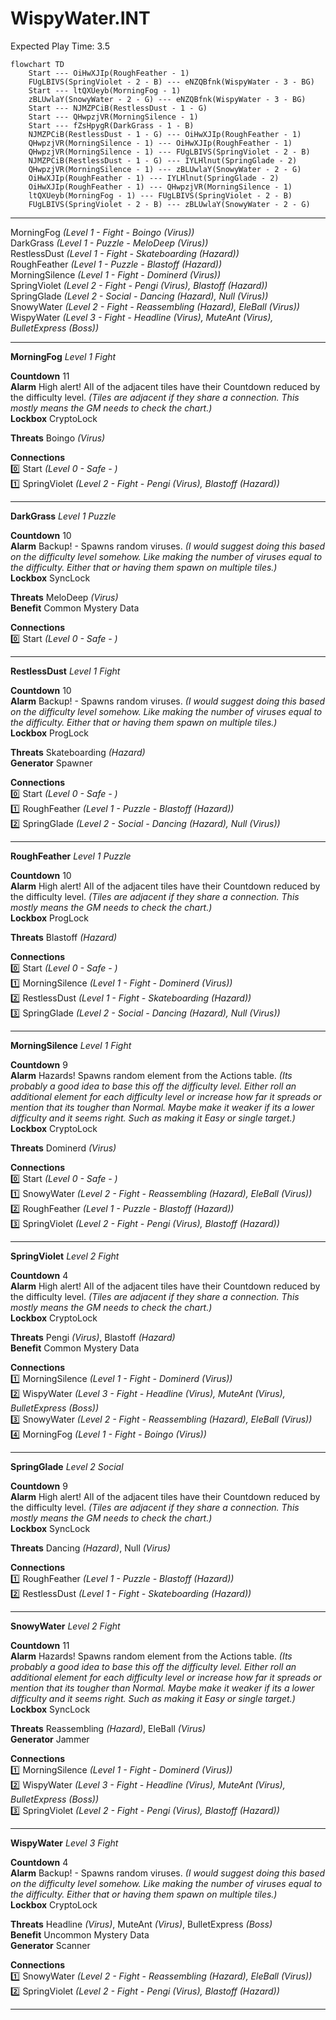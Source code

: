 # WispyWater.INT  
Expected Play Time: 3.5  
  
```mermaid  
flowchart TD  
	Start --- OiHwXJIp(RoughFeather - 1)  
	FUgLBIVS(SpringViolet - 2 - B) --- eNZQBfnk(WispyWater - 3 - BG)  
	Start --- ltQXUeyb(MorningFog - 1)  
	zBLUwlaY(SnowyWater - 2 - G) --- eNZQBfnk(WispyWater - 3 - BG)  
	Start --- NJMZPCiB(RestlessDust - 1 - G)  
	Start --- QHwpzjVR(MorningSilence - 1)  
	Start --- fZsHpygR(DarkGrass - 1 - B)  
	NJMZPCiB(RestlessDust - 1 - G) --- OiHwXJIp(RoughFeather - 1)  
	QHwpzjVR(MorningSilence - 1) --- OiHwXJIp(RoughFeather - 1)  
	QHwpzjVR(MorningSilence - 1) --- FUgLBIVS(SpringViolet - 2 - B)  
	NJMZPCiB(RestlessDust - 1 - G) --- IYLHlnut(SpringGlade - 2)  
	QHwpzjVR(MorningSilence - 1) --- zBLUwlaY(SnowyWater - 2 - G)  
	OiHwXJIp(RoughFeather - 1) --- IYLHlnut(SpringGlade - 2)  
	OiHwXJIp(RoughFeather - 1) --- QHwpzjVR(MorningSilence - 1)  
	ltQXUeyb(MorningFog - 1) --- FUgLBIVS(SpringViolet - 2 - B)  
	FUgLBIVS(SpringViolet - 2 - B) --- zBLUwlaY(SnowyWater - 2 - G)  
```  
  
---  
  
MorningFog *(Level 1 - Fight - Boingo *(Virus)*)*  
DarkGrass *(Level 1 - Puzzle - MeloDeep *(Virus)*)*  
RestlessDust *(Level 1 - Fight - Skateboarding *(Hazard)*)*  
RoughFeather *(Level 1 - Puzzle - Blastoff *(Hazard)*)*  
MorningSilence *(Level 1 - Fight - Dominerd *(Virus)*)*  
SpringViolet *(Level 2 - Fight - Pengi *(Virus)*, Blastoff *(Hazard)*)*  
SpringGlade *(Level 2 - Social - Dancing *(Hazard)*, Null *(Virus)*)*  
SnowyWater *(Level 2 - Fight - Reassembling *(Hazard)*, EleBall *(Virus)*)*  
WispyWater *(Level 3 - Fight - Headline *(Virus)*, MuteAnt *(Virus)*, BulletExpress *(Boss)*)*  
  
---  
  
**MorningFog** *Level 1 Fight*  
  
**Countdown** 11  
**Alarm** High alert! All of the adjacent tiles have their Countdown reduced by the difficulty level. *(Tiles are adjacent if they share a connection. This mostly means the GM needs to check the chart.)*  
**Lockbox** CryptoLock  
  
**Threats** Boingo *(Virus)*  
  
**Connections**  
:zero: Start *(Level 0 - Safe - )*  
:one: SpringViolet *(Level 2 - Fight - Pengi *(Virus)*, Blastoff *(Hazard)*)*  
  
---  
  
**DarkGrass** *Level 1 Puzzle*  
  
**Countdown** 10  
**Alarm** Backup! - Spawns random viruses. *(I would suggest doing this based on the difficulty level somehow. Like making the number of viruses equal to the difficulty. Either that or having them spawn on multiple tiles.)*  
**Lockbox** SyncLock  
  
**Threats** MeloDeep *(Virus)*  
**Benefit** Common Mystery Data  
  
**Connections**  
:zero: Start *(Level 0 - Safe - )*  
  
---  
  
**RestlessDust** *Level 1 Fight*  
  
**Countdown** 10  
**Alarm** Backup! - Spawns random viruses. *(I would suggest doing this based on the difficulty level somehow. Like making the number of viruses equal to the difficulty. Either that or having them spawn on multiple tiles.)*  
**Lockbox** ProgLock  
  
**Threats** Skateboarding *(Hazard)*  
**Generator** Spawner  
  
**Connections**  
:zero: Start *(Level 0 - Safe - )*  
:one: RoughFeather *(Level 1 - Puzzle - Blastoff *(Hazard)*)*  
:two: SpringGlade *(Level 2 - Social - Dancing *(Hazard)*, Null *(Virus)*)*  
  
---  
  
**RoughFeather** *Level 1 Puzzle*  
  
**Countdown** 10  
**Alarm** High alert! All of the adjacent tiles have their Countdown reduced by the difficulty level. *(Tiles are adjacent if they share a connection. This mostly means the GM needs to check the chart.)*  
**Lockbox** ProgLock  
  
**Threats** Blastoff *(Hazard)*  
  
**Connections**  
:zero: Start *(Level 0 - Safe - )*  
:one: MorningSilence *(Level 1 - Fight - Dominerd *(Virus)*)*  
:two: RestlessDust *(Level 1 - Fight - Skateboarding *(Hazard)*)*  
:three: SpringGlade *(Level 2 - Social - Dancing *(Hazard)*, Null *(Virus)*)*  
  
---  
  
**MorningSilence** *Level 1 Fight*  
  
**Countdown** 9  
**Alarm** Hazards! Spawns random element from the Actions table. *(Its probably a good idea to base this off the difficulty level. Either roll an additional element for each difficulty level or increase how far it spreads or mention that its tougher than Normal. Maybe make it weaker if its a lower difficulty and it seems right. Such as making it Easy or single target.)*  
**Lockbox** CryptoLock  
  
**Threats** Dominerd *(Virus)*  
  
**Connections**  
:zero: Start *(Level 0 - Safe - )*  
:one: SnowyWater *(Level 2 - Fight - Reassembling *(Hazard)*, EleBall *(Virus)*)*  
:two: RoughFeather *(Level 1 - Puzzle - Blastoff *(Hazard)*)*  
:three: SpringViolet *(Level 2 - Fight - Pengi *(Virus)*, Blastoff *(Hazard)*)*  
  
---  
  
**SpringViolet** *Level 2 Fight*  
  
**Countdown** 4  
**Alarm** High alert! All of the adjacent tiles have their Countdown reduced by the difficulty level. *(Tiles are adjacent if they share a connection. This mostly means the GM needs to check the chart.)*  
**Lockbox** CryptoLock  
  
**Threats** Pengi *(Virus)*, Blastoff *(Hazard)*  
**Benefit** Common Mystery Data  
  
**Connections**  
:one: MorningSilence *(Level 1 - Fight - Dominerd *(Virus)*)*  
:two: WispyWater *(Level 3 - Fight - Headline *(Virus)*, MuteAnt *(Virus)*, BulletExpress *(Boss)*)*  
:three: SnowyWater *(Level 2 - Fight - Reassembling *(Hazard)*, EleBall *(Virus)*)*  
:four: MorningFog *(Level 1 - Fight - Boingo *(Virus)*)*  
  
---  
  
**SpringGlade** *Level 2 Social*  
  
**Countdown** 9  
**Alarm** High alert! All of the adjacent tiles have their Countdown reduced by the difficulty level. *(Tiles are adjacent if they share a connection. This mostly means the GM needs to check the chart.)*  
**Lockbox** SyncLock  
  
**Threats** Dancing *(Hazard)*, Null *(Virus)*  
  
**Connections**  
:one: RoughFeather *(Level 1 - Puzzle - Blastoff *(Hazard)*)*  
:two: RestlessDust *(Level 1 - Fight - Skateboarding *(Hazard)*)*  
  
---  
  
**SnowyWater** *Level 2 Fight*  
  
**Countdown** 11  
**Alarm** Hazards! Spawns random element from the Actions table. *(Its probably a good idea to base this off the difficulty level. Either roll an additional element for each difficulty level or increase how far it spreads or mention that its tougher than Normal. Maybe make it weaker if its a lower difficulty and it seems right. Such as making it Easy or single target.)*  
**Lockbox** SyncLock  
  
**Threats** Reassembling *(Hazard)*, EleBall *(Virus)*  
**Generator** Jammer  
  
**Connections**  
:one: MorningSilence *(Level 1 - Fight - Dominerd *(Virus)*)*  
:two: WispyWater *(Level 3 - Fight - Headline *(Virus)*, MuteAnt *(Virus)*, BulletExpress *(Boss)*)*  
:three: SpringViolet *(Level 2 - Fight - Pengi *(Virus)*, Blastoff *(Hazard)*)*  
  
---  
  
**WispyWater** *Level 3 Fight*  
  
**Countdown** 4  
**Alarm** Backup! - Spawns random viruses. *(I would suggest doing this based on the difficulty level somehow. Like making the number of viruses equal to the difficulty. Either that or having them spawn on multiple tiles.)*  
**Lockbox** CryptoLock  
  
**Threats** Headline *(Virus)*, MuteAnt *(Virus)*, BulletExpress *(Boss)*  
**Benefit** Uncommon Mystery Data  
**Generator** Scanner  
  
**Connections**  
:one: SnowyWater *(Level 2 - Fight - Reassembling *(Hazard)*, EleBall *(Virus)*)*  
:two: SpringViolet *(Level 2 - Fight - Pengi *(Virus)*, Blastoff *(Hazard)*)*  
  
---  

